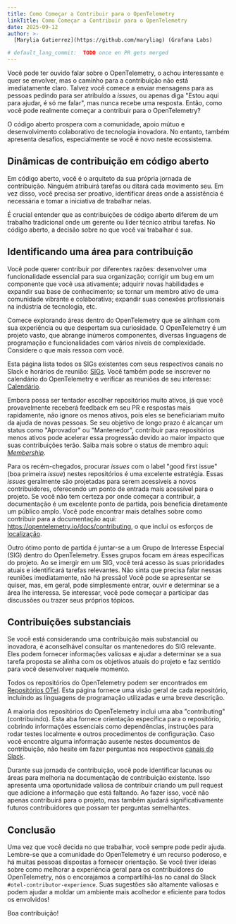 ```yaml
---
title: Como Começar a Contribuir para o OpenTelemetry
linkTitle: Como Começar a Contribuir para o OpenTelemetry
date: 2025-09-12
author: >-
  [Marylia Gutierrez](https://github.com/maryliag) (Grafana Labs)

# default_lang_commit:  TODO once en PR gets merged
---
```


Você pode ter ouvido falar sobre o OpenTelemetry, o achou interessante e quer se
envolver, mas o caminho para a contribuição não está imediatamente claro. Talvez
você comece a enviar mensagens para as pessoas pedindo para ser atribuído a
_issues_, ou apenas diga "Estou aqui para ajudar, é só me falar", mas nunca
recebe uma resposta. Então, como você pode realmente começar a contribuir para o
OpenTelemetry?

O código aberto prospera com a comunidade, apoio mútuo e desenvolvimento
colaborativo de tecnologia inovadora. No entanto, também apresenta desafios,
especialmente se você é novo neste ecossistema.

## Dinâmicas de contribuição em código aberto

Em código aberto, você é o arquiteto da sua própria jornada de contribuição.
Ninguém atribuirá tarefas ou ditará cada movimento seu. Em vez disso, você
precisa ser proativo, identificar áreas onde a assistência é necessária e tomar
a iniciativa de trabalhar nelas.

É crucial entender que as contribuições de código aberto diferem de um trabalho
tradicional onde um gerente ou líder técnico atribui tarefas. No código aberto,
a decisão sobre no que você vai trabalhar é sua.

## Identificando uma área para contribuição

Você pode querer contribuir por diferentes razões: desenvolver uma
funcionalidade essencial para sua organização; corrigir um bug em um componente
que você usa ativamente; adquirir novas habilidades e expandir sua base de
conhecimento; se tornar um membro ativo de uma comunidade vibrante e
colaborativa; expandir suas conexões profissionais na indústria de tecnologia,
etc.

Comece explorando áreas dentro do OpenTelemetry que se alinham com sua
experiência ou que despertam sua curiosidade. O OpenTelemetry é um projeto
vasto, que abrange inúmeros componentes, diversas linguagens de programação e
funcionalidades com vários níveis de complexidade. Considere o que mais ressoa
com você.

Esta página lista todos os SIGs existentes com seus respectivos canais no Slack
e horários de reunião:
[SIGs](https://github.com/open-telemetry/community?tab=readme-ov-file#special-interest-groups).
Você também pode se inscrever no calendário do OpenTelemetry e verificar as
reuniões de seu interesse:
[Calendário](https://github.com/open-telemetry/community?tab=readme-ov-file#calendar).

Embora possa ser tentador escolher repositórios muito ativos, já que você
provavelmente receberá feedback em seu PR e respostas mais rapidamente, não
ignore os menos ativos, pois eles se beneficiariam muito da ajuda de novas
pessoas. Se seu objetivo de longo prazo é alcançar um status como "Aprovador" ou
"Mantenedor", contribuir para repositórios menos ativos pode acelerar essa
progressão devido ao maior impacto que suas contribuições terão. Saiba mais
sobre o status de membro aqui:
[_Membership_](https://github.com/open-telemetry/community/blob/main/guides/contributor/membership.md).

Para os recém-chegados, procurar _issues_ com o label "good first issue" (boa
primeira _issue_) nestes repositórios é uma excelente estratégia. Essas _issues_
geralmente são projetadas para serem acessíveis a novos contribuidores,
oferecendo um ponto de entrada mais acessível para o projeto. Se você não tem
certeza por onde começar a contribuir, a documentação é um excelente ponto de
partida, pois beneficia diretamente um público amplo. Você pode encontrar mais
detalhes sobre como contribuir para a documentação aqui:
https://opentelemetry.io/docs/contributing, o que inclui os esforços de
[localização](https://opentelemetry.io/docs/contributing/localization/).

Outro ótimo ponto de partida é juntar-se a um Grupo de Interesse Especial (SIG)
dentro do OpenTelemetry. Esses grupos focam em áreas específicas do projeto. Ao
se imergir em um SIG, você terá acesso às suas prioridades atuais e identificará
tarefas relevantes. Não sinta que precisa falar nessas reuniões imediatamente,
não há pressão! Você pode se apresentar se quiser, mas, em geral, pode
simplesmente entrar, ouvir e determinar se a área lhe interessa. Se interessar,
você pode começar a participar das discussões ou trazer seus próprios tópicos.

## Contribuições substanciais

Se você está considerando uma contribuição mais substancial ou inovadora, é
aconselhável consultar os mantenedores do SIG relevante. Eles podem fornecer
informações valiosas e ajudar a determinar se a sua tarefa proposta se alinha
com os objetivos atuais do projeto e faz sentido para você desenvolver naquele
momento.

Todos os repositórios do OpenTelemetry podem ser encontrados em
[Repositórios OTel](https://github.com/orgs/open-telemetry/repositories). Esta
página fornece uma visão geral de cada repositório, incluindo as linguagens de
programação utilizadas e uma breve descrição.

A maioria dos repositórios do OpenTelemetry inclui uma aba "contributing"
(contribuindo). Esta aba fornece orientação específica para o repositório,
cobrindo informações essenciais como dependências, instruções para rodar testes
localmente e outros procedimentos de configuração. Caso você encontre alguma
informação ausente nestes documentos de contribuição, não hesite em fazer
perguntas nos respectivos
[canais do Slack](https://opentelemetry.io/community/end-user/slack-channel/).

Durante sua jornada de contribuição, você pode identificar lacunas ou áreas para
melhoria na documentação de contribuição existente. Isso apresenta uma
oportunidade valiosa de contribuir criando um pull request que adicione a
informação que está faltando. Ao fazer isso, você não apenas contribuirá para o
projeto, mas também ajudará significativamente futuros contribuidores que possam
ter perguntas semelhantes.

## Conclusão

Uma vez que você decida no que trabalhar, você sempre pode pedir ajuda.
Lembre-se que a comunidade do OpenTelemetry é um recurso poderoso, e há muitas
pessoas dispostas a fornecer orientação. Se você tiver ideias sobre como
melhorar a experiência geral para os contribuidores do OpenTelemetry, nós o
encorajamos a compartilhá-las no canal do Slack `#otel-contributor-experience`.
Suas sugestões são altamente valiosas e podem ajudar a moldar um ambiente mais
acolhedor e eficiente para todos os envolvidos!

Boa contribuição!
